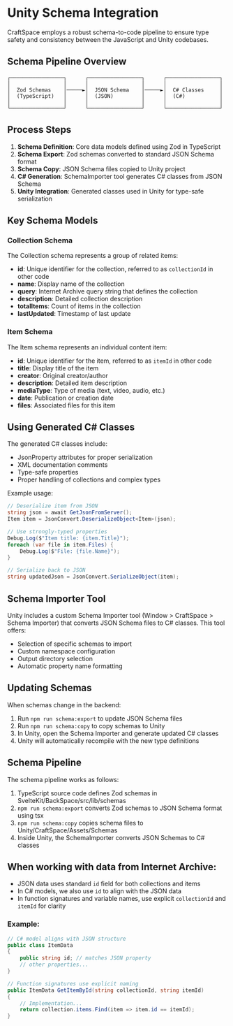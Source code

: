 # Unity Schema Integration

CraftSpace employs a robust schema-to-code pipeline to ensure type safety and consistency between the JavaScript and Unity codebases.

## Schema Pipeline Overview

```
┌─────────────────┐      ┌─────────────────┐      ┌─────────────────┐
│                 │      │                 │      │                 │
│  Zod Schemas    │─────►│  JSON Schema    │─────►│  C# Classes     │
│  (TypeScript)   │      │  (JSON)         │      │  (C#)           │
│                 │      │                 │      │                 │
└─────────────────┘      └─────────────────┘      └─────────────────┘
```

## Process Steps

1. **Schema Definition**: Core data models defined using Zod in TypeScript
2. **Schema Export**: Zod schemas converted to standard JSON Schema format
3. **Schema Copy**: JSON Schema files copied to Unity project
4. **C# Generation**: SchemaImporter tool generates C# classes from JSON Schema
5. **Unity Integration**: Generated classes used in Unity for type-safe serialization

## Key Schema Models

### Collection Schema

The Collection schema represents a group of related items:

- **id**: Unique identifier for the collection, referred to as `collectionId` in other code
- **name**: Display name of the collection
- **query**: Internet Archive query string that defines the collection
- **description**: Detailed collection description
- **totalItems**: Count of items in the collection
- **lastUpdated**: Timestamp of last update

### Item Schema

The Item schema represents an individual content item:

- **id**: Unique identifier for the item, referred to as `itemId` in other code
- **title**: Display title of the item
- **creator**: Original creator/author
- **description**: Detailed item description
- **mediaType**: Type of media (text, video, audio, etc.)
- **date**: Publication or creation date
- **files**: Associated files for this item

## Using Generated C# Classes

The generated C# classes include:

- JsonProperty attributes for proper serialization
- XML documentation comments
- Type-safe properties
- Proper handling of collections and complex types

Example usage:

```csharp
// Deserialize item from JSON
string json = await GetJsonFromServer();
Item item = JsonConvert.DeserializeObject<Item>(json);

// Use strongly-typed properties
Debug.Log($"Item title: {item.Title}");
foreach (var file in item.Files) {
    Debug.Log($"File: {file.Name}");
}

// Serialize back to JSON
string updatedJson = JsonConvert.SerializeObject(item);
```

## Schema Importer Tool

Unity includes a custom Schema Importer tool (Window > CraftSpace > Schema Importer) that converts JSON Schema files to C# classes. This tool offers:

- Selection of specific schemas to import
- Custom namespace configuration
- Output directory selection
- Automatic property name formatting

## Updating Schemas

When schemas change in the backend:

1. Run `npm run schema:export` to update JSON Schema files
2. Run `npm run schema:copy` to copy schemas to Unity
3. In Unity, open the Schema Importer and generate updated C# classes
4. Unity will automatically recompile with the new type definitions 

## Schema Pipeline

The schema pipeline works as follows:

1. TypeScript source code defines Zod schemas in SvelteKit/BackSpace/src/lib/schemas
2. `npm run schema:export` converts Zod schemas to JSON Schema format using tsx
3. `npm run schema:copy` copies schema files to Unity/CraftSpace/Assets/Schemas
4. Inside Unity, the SchemaImporter converts JSON Schemas to C# classes 

## When working with data from Internet Archive:

- JSON data uses standard `id` field for both collections and items
- In C# models, we also use `id` to align with the JSON data
- In function signatures and variable names, use explicit `collectionId` and `itemId` for clarity

### Example:

```csharp
// C# model aligns with JSON structure
public class ItemData 
{
    public string id; // matches JSON property
    // other properties...
}

// Function signatures use explicit naming
public ItemData GetItemById(string collectionId, string itemId)
{
    // Implementation...
    return collection.items.Find(item => item.id == itemId);
}
``` 